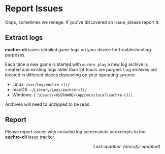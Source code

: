 # Report Issues

Oops, sometimes we renege. If you've discovered an issue, please report it.

## Extract logs

**euchre-cli** saves detailed game logs on your device for troubleshooting purposes.

Each time a new game is started with `euchre play` a new log archive is created and
existing logs older than 24 hours are purged. Log archives are located in different
places depending on your operating system:

- Linux: `/var/log/euchre-cli/`
- macOS: `~/Library/Logs/euchre-cli/`
- Windows: `C:\Users\<USERNAME>\AppData\local\euchre-cli\`

Archives will need to unzipped to be read.

## Report

Please report issues with included log screenshots or excerpts to the **euchre-cli**
[issue tracker](https://github.com/bradleycwojcik/euchre-cli/issues "Github - Issues").

<div style="text-align: right"><i>Last updated: {docsify-updated}</i></div>
